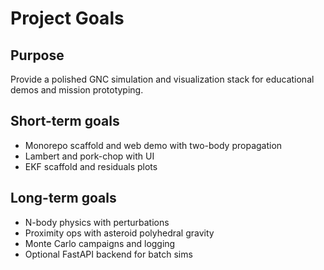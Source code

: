 # Project Goals

## Purpose
Provide a polished GNC simulation and visualization stack for educational demos and mission prototyping.

## Short-term goals
- Monorepo scaffold and web demo with two-body propagation
- Lambert and pork-chop with UI
- EKF scaffold and residuals plots

## Long-term goals
- N-body physics with perturbations
- Proximity ops with asteroid polyhedral gravity
- Monte Carlo campaigns and logging
- Optional FastAPI backend for batch sims
